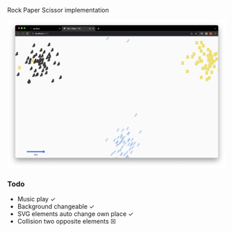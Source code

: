 Rock Paper Scissor implementation

![screenshot rpc](./src/assets/rpc.png)

### Todo
- Music play ✓
- Background changeable ✓
- SVG elements auto change own place ✓
- Collision two opposite elements ☒
